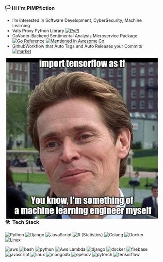 ### 🏳 Hi i'm PIMPfiction
- I’m interested in Software Development, CyberSecurity, Machine Learning
- Vats Proxy Python Library [![PyPI](https://shields.io/pypi/v/vats_proxy.svg?color=blue)](https://pypi.python.org/pypi/vats_proxy)
- GoVader-Backend Sentimental Analysis Microservice Package [![Go Reference](https://pkg.go.dev/badge/github.com/PIMPfiction/govader_backend.svg)](https://pkg.go.dev/github.com/PIMPfiction/govader_backend) [![Mentioned in Awesome Go](https://awesome.re/mentioned-badge.svg)](https://github.com/avelino/awesome-go#morphological-analyzers) 
- GithubWorkflow that Auto Tags and Auto Releases your Commits [![market](https://img.shields.io/badge/Get_it-on_the_Marketplace-informational.svg)](https://github.com/marketplace/actions/autotagversionrelease)

<img alt="tensorflow meme" src="https://raw.githubusercontent.com/PIMPfiction/PIMPfiction/master/tensorflow.jpg" align="right"/>

### 🛠 &nbsp;Tech Stack
![Python](https://img.shields.io/badge/-Python-05122A?style=flat&logo=python)
![Django](https://img.shields.io/badge/-Django-05122A?style=flat&logo=django&logoColor=092E20)
![JavaScript](https://img.shields.io/badge/-JavaScript-05122A?style=flat&logo=javascript)
![R (Statistics)](https://img.shields.io/badge/-R-05122A?style=flat&logo=R&logoColor=276DC3)
![Golang](https://img.shields.io/badge/-Go-05122A?style=flat&logo=go)
![Docker](https://img.shields.io/badge/-Docker-05122A?style=flat&logo=docker)
![Linux](https://img.shields.io/badge/-Linux-05122A?style=flat&logo=linux)

<p align="left">
<img src="https://www.vectorlogo.zone/logos/amazon_aws/amazon_aws-icon.svg" alt="aws" width="40" height="40"/>
<img src="https://www.vectorlogo.zone/logos/gnu_bash/gnu_bash-icon.svg" alt="bash" width="40" height="40"/>
<img src="https://www.vectorlogo.zone/logos/python/python-icon.svg" alt="python" width="40" height="40"/>
<img src="https://www.vectorlogo.zone/logos/amazon_awslambda/amazon_awslambda-icon.svg" alt="Aws Lambda" width="40" height="40"/>
<img src="https://www.vectorlogo.zone/logos/djangoproject/djangoproject-ar21.svg" alt="django" width="40" height="40"/>
<img src="https://www.vectorlogo.zone/logos/docker/docker-icon.svg" alt="docker" width="40" height="40"/>
<img src="https://www.vectorlogo.zone/logos/firebase/firebase-icon.svg" alt="firebase" width="40" height="40"/>
<img src="https://www.vectorlogo.zone/logos/javascript/javascript-icon.svg" alt="javascript" width="40" height="40"/>
<img src="https://www.vectorlogo.zone/logos/linux/linux-icon.svg" alt="linux" width="40" height="40"/>
<img src="https://www.vectorlogo.zone/logos/mongodb/mongodb-icon.svg" alt="mongodb" width="40" height="40"/>
<img src="https://www.vectorlogo.zone/logos/opencv/opencv-icon.svg" alt="opencv" width="40" height="40"/>
<img src="https://www.vectorlogo.zone/logos/pytorch/pytorch-icon.svg" alt="pytorch" width="40" height="40"/>
<img src="https://www.vectorlogo.zone/logos/tensorflow/tensorflow-icon.svg" alt="tensorflow" width="40" height="40"/>
</p>
